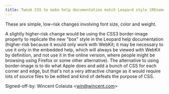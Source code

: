 ```yaml
---
title: Tweak CSS to make help documentation match Leopard style (REnamer, ef59fa4)
---
```


These are simple, low-risk changes involving font size, color and weight.

A slightly higher-risk change would be using the CSS3 border-image property to replicate the new "box" style in the Leopard help documentation (higher-risk because it would only work with WebKit; it may be necessary to use it only in the embedded help, which will always be viewed with WebKit by definition, and not use it in the online version, where people might be browsing using Firefox or some other alternative). The alternative to using border-image is to do what Apple does and add a bunch of CSS for each corner and edge, but that's not a very attractive change as it would require lots of source files to be edited and kind of defeats the purpose of CSS.

Signed-off-by: Wincent Colaiuta &lt;win@wincent.com&gt;
